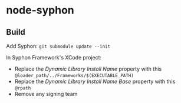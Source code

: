 # node-syphon

## Build

Add Syphon:
`git submodule update --init`

In Syphon Framework's XCode project:

- Replace the _Dynamic Library Install Name_ property with this `@loader_path/../Frameworks/$(EXECUTABLE_PATH)`
- Replace the _Dynamic Library Install Name Base_ property with this `@rpath`
- Remove any signing team
